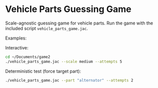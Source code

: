 # Vehicle Parts Guessing Game

Scale-agnostic guessing game for vehicle parts. Run the game with the included script `vehicle_parts_game.jac`.

Examples:

Interactive:
```bash
cd ~/Documents/game2
./vehicle_parts_game.jac --scale medium --attempts 5
```

Deterministic test (force target part):
```bash
./vehicle_parts_game.jac --part "alternator" --attempts 2
```
